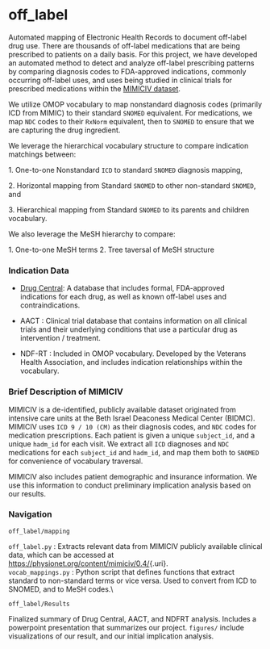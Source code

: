 # off_label

Automated mapping of Electronic Health Records to document off-label drug use. There are thousands of off-label medications that are being prescribed to patients on a daily basis. For this project, we have developed an automated method to detect and analyze off-label prescribing patterns by comparing diagnosis codes to FDA-approved indications, commonly occurring off-label uses, and uses being studied in clinical trials for prescribed medications within the [MIMICIV dataset](https://physionet.org/content/mimiciv/0.4/).

We utilize OMOP vocabulary to map nonstandard diagnosis codes (primarily ICD from MIMIC) to their standard `SNOMED` equivalent. For medications, we map `NDC` codes to their `RxNorm` equivalent, then to `SNOMED` to ensure that we are capturing the drug ingredient. 

We leverage the hierarchical vocabulary structure to compare indication matchings between:

1\. One-to-one Nonstandard `ICD` to standard `SNOMED` diagnosis mapping,

2\. Horizontal mapping from Standard `SNOMED` to other non-standard `SNOMED`, and

3\. Hierarchical mapping from Standard `SNOMED` to its parents and children vocabulary.

We also leverage the MeSH hierarchy to compare: 

1\. One-to-one MeSH terms 
2\. Tree taversal of MeSH structure

### Indication Data

-   [Drug Central]([url](https://drugcentral.org/)): A database that includes formal, FDA-approved indications for each drug, as well as known off-label uses and contraindications. 

-   AACT : Clinical trial database that contains information on all clinical trials and their underlying conditions that use a particular drug as intervention / treatment.

-   NDF-RT : Included in OMOP vocabulary. Developed by the Veterans Health Association, and includes indication relationships within the vocabulary.

### Brief Description of MIMICIV

MIMICIV is a de-identified, publicly available dataset originated from intensive care units at the Beth Israel Deaconess Medical Center (BIDMC). MIMICIV uses `ICD 9 / 10 (CM)` as their diagnosis codes, and `NDC` codes for medication prescriptions. Each patient is given a unique `subject_id`, and a unique `hadm_id` for each visit. We extract all `ICD` diagnoses and `NDC` medications for each `subject_id` and `hadm_id`, and map them both to `SNOMED` for convenience of vocabulary traversal.

MIMICIV also includes patient demographic and insurance information. We use this information to conduct preliminary implication analysis based on our results.

### Navigation

`off_label/mapping`

`off_label.py` : Extracts relevant data from MIMICIV publicly available clinical data, which can be accessed at [<https://physionet.org/content/mimiciv/0.4/>](https://physionet.org/content/mimiciv/0.4/){.uri}.\
`vocab_mappings.py` : Python script that defines functions that extract standard to non-standard terms or vice versa. Used to convert from ICD to SNOMED, and to MeSH codes.\

`off_label/Results`

Finalized summary of Drug Central, AACT, and NDFRT analysis. Includes a powerpoint presentation that summarizes our project. `figures/` include visualizations of our result, and our initial implication analysis.
